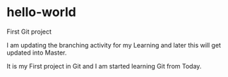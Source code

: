 # hello-world
First Git project


I am updating the branching activity for my Learning and later this will get updated into Master. 

It is my First project in Git and I am started learning Git from Today. 


